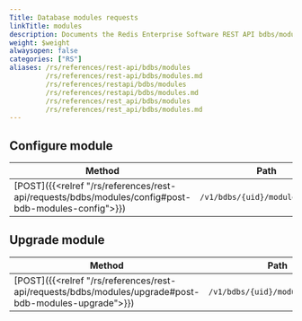```yaml
---
Title: Database modules requests
linkTitle: modules
description: Documents the Redis Enterprise Software REST API bdbs/modules requests.
weight: $weight
alwaysopen: false
categories: ["RS"]
aliases: /rs/references/rest-api/bdbs/modules
         /rs/references/rest-api/bdbs/modules.md
         /rs/references/restapi/bdbs/modules
         /rs/references/restapi/bdbs/modules.md
         /rs/references/rest_api/bdbs/modules
         /rs/references/rest_api/bdbs/modules.md
---
```


## Configure module
| Method | Path | Description |
|--------|------|-------------|
| [POST]({{<relref "/rs/references/rest-api/requests/bdbs/modules/config#post-bdb-modules-config">}}) | `/v1/bdbs/{uid}/modules/config` | Configure module |

## Upgrade module
| Method | Path | Description |
|--------|------|-------------|
| [POST]({{<relref "/rs/references/rest-api/requests/bdbs/modules/upgrade#post-bdb-modules-upgrade">}}) | `/v1/bdbs/{uid}/modules/upgrade` | Upgrade module |